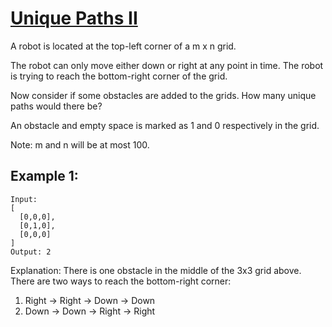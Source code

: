 [Unique Paths II](https://leetcode.com/problems/unique-paths-ii/)
=================

A robot is located at the top-left corner of a m x n grid.

The robot can only move either down or right at any point in time. The robot is trying
to reach the bottom-right corner of the grid.

Now consider if some obstacles are added to the grids. How many unique paths would
there be?

An obstacle and empty space is marked as 1 and 0 respectively in the grid.

Note: m and n will be at most 100.

Example 1:
----------

```
Input:
[
  [0,0,0],
  [0,1,0],
  [0,0,0]
]
Output: 2
```
Explanation:
There is one obstacle in the middle of the 3x3 grid above.
There are two ways to reach the bottom-right corner:
1. Right -> Right -> Down -> Down
2. Down -> Down -> Right -> Right
